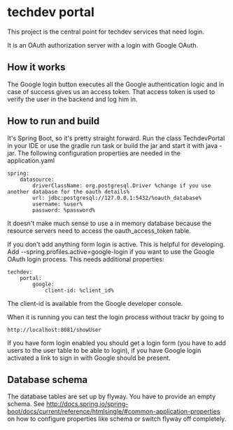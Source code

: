 techdev portal
==============

This project is the central point for techdev services that need login.

It is an OAuth authorization server with a login with Google OAuth.

How it works
------------

The Google login button executes all the Google authentication logic and in case of success gives us an access token. That access token
is used to verify the user in the backend and log him in.

How to run and build
--------------------
It's Spring Boot, so it's pretty straight forward. Run the class TechdevPortal in your IDE or use the gradle run task or build the jar
and start it with java -jar. The following configuration properties are needed in the application.yaml

    spring:
        datasource:
            driverClassName: org.postgresql.Driver %change if you use another database for the oauth details%
            url: jdbc:postgresql://127.0.0.1:5432/%oauth_database%
            username: %user%
            password: %password%

It doesn't make much sense to use a in memory database because the resource servers need to access the oauth_access_token table.


If you don't add anything form login is active. This is helpful for developing. Add --spring.profiles.active=google-login if you want to use the Google OAuth login process.
This needs additional properties:

    techdev:
        portal:
            google:
                client-id: %client_id%

The client-id is available from the Google developer console.

When it is running you can test the login process without trackr by going to

    http://localhost:8081/showUser

If you have form login enabled you should get a login form (you have to add users to the user table to be able to login), if you have Google login activated a link to sign in with
Google should be present.

Database schema
---------------
The database tables are set up by flyway. You have to provide an empty schema.
See http://docs.spring.io/spring-boot/docs/current/reference/htmlsingle/#common-application-properties on how to configure properties like schema or switch flyway off completely.
